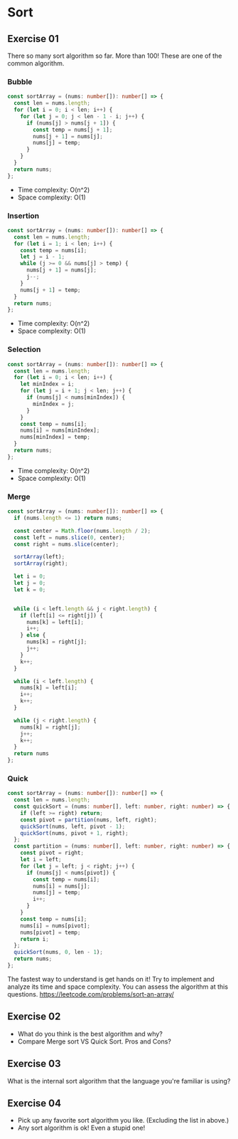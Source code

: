 # Sort

## Exercise 01
There so many sort algorithm so far. More than 100!
These are one of the common algorithm. 

### Bubble
```ts
const sortArray = (nums: number[]): number[] => {
  const len = nums.length;
  for (let i = 0; i < len; i++) {
    for (let j = 0; j < len - 1 - i; j++) {
      if (nums[j] > nums[j + 1]) {
        const temp = nums[j + 1];
        nums[j + 1] = nums[j];
        nums[j] = temp;
      }
    }
  }
  return nums;
};
```
- Time complexity: O(n^2)
- Space complexity: O(1)

### Insertion
```ts
const sortArray = (nums: number[]): number[] => {
  const len = nums.length;
  for (let i = 1; i < len; i++) {
    const temp = nums[i];
    let j = i - 1;
    while (j >= 0 && nums[j] > temp) {
      nums[j + 1] = nums[j];
      j--;
    }
    nums[j + 1] = temp;
  }
  return nums;
};
```

- Time complexity: O(n^2)
- Space complexity: O(1)

### Selection
```ts
const sortArray = (nums: number[]): number[] => {
  const len = nums.length;
  for (let i = 0; i < len; i++) {
    let minIndex = i;
    for (let j = i + 1; j < len; j++) {
      if (nums[j] < nums[minIndex]) {
        minIndex = j;
      }
    }
    const temp = nums[i];
    nums[i] = nums[minIndex];
    nums[minIndex] = temp;
  }
  return nums;
};
```
- Time complexity: O(n^2)
- Space complexity: O(1)

### Merge
```ts
const sortArray = (nums: number[]): number[] => {
  if (nums.length <= 1) return nums;

  const center = Math.floor(nums.length / 2);
  const left = nums.slice(0, center);
  const right = nums.slice(center);

  sortArray(left);
  sortArray(right);

  let i = 0;
  let j = 0;
  let k = 0;


  while (i < left.length && j < right.length) {
    if (left[i] <= right[j]) {
      nums[k] = left[i];
      i++;
    } else {
      nums[k] = right[j];
      j++;
    }
    k++;
  }

  while (i < left.length) {
    nums[k] = left[i];
    i++;
    k++;
  }

  while (j < right.length) {
    nums[k] = right[j];
    j++;
    k++;
  }
  return nums
};
```
### Quick
```ts
const sortArray = (nums: number[]): number[] => {
  const len = nums.length;
  const quickSort = (nums: number[], left: number, right: number) => {
    if (left >= right) return;
    const pivot = partition(nums, left, right);
    quickSort(nums, left, pivot - 1);
    quickSort(nums, pivot + 1, right);
  };
  const partition = (nums: number[], left: number, right: number) => {
    const pivot = right;
    let i = left;
    for (let j = left; j < right; j++) {
      if (nums[j] < nums[pivot]) {
        const temp = nums[i];
        nums[i] = nums[j];
        nums[j] = temp;
        i++;
      }
    }
    const temp = nums[i];
    nums[i] = nums[pivot];
    nums[pivot] = temp;
    return i;
  };
  quickSort(nums, 0, len - 1);
  return nums;
};

```
The fastest way to understand is get hands on it!
Try to implement and analyze its time and space complexity.
You can assess the algorithm at this questions. 
https://leetcode.com/problems/sort-an-array/


## Exercise 02
- What do you think is the best algorithm and why?
- Compare Merge sort VS Quick Sort. Pros and Cons?

## Exercise 03
What is the internal sort algorithm that the language you're familiar is using?

## Exercise 04

- Pick up any favorite sort algorithm you like. (Excluding the list in above.)
- Any sort algorithm is ok! Even a stupid one!